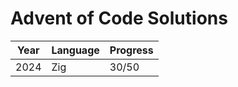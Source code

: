 # Advent of Code Solutions

| Year  | Language | Progress |
| ----- | -------- | -------- |
| 2024  | Zig      | 30/50     |
